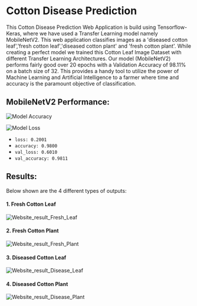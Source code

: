 
# Cotton Disease Prediction
This Cotton Disease Prediction Web Application is build using Tensorflow-Keras, where we have used a Transfer Learning model namely MobileNetV2. This web application classifies images as a 'diseased cotton leaf','fresh cotton leaf','diseased cotton plant' and 'fresh cotton plant'. While creating a perfect model we trained this Cotton Leaf Image Dataset with different Transfer Learning Architectures. Our model (MobileNetV2) performs fairly good over 20 epochs with a Validation Accuracy of 98.11% on a batch size of 32. This provides a handy tool to utilize the power of Machine Learning and Artificial Intelligence to a farmer where time and accuracy is the paramount objective of classification.

## MobileNetV2 Performance:
![Model Accuracy](https://user-images.githubusercontent.com/68768741/133898604-613ad808-f817-48b4-8170-b713ee16680f.png)

![Model Loss](https://user-images.githubusercontent.com/68768741/133898603-41bd41f3-1021-423a-8b64-d3e3977b41a4.png)

- `loss: 0.2001`
- `accuracy: 0.9800`
- `val_loss: 0.6010` 
- `val_accuracy: 0.9811`

## Results:
Below shown are the 4 different types of outputs:

#### 1. Fresh Cotton Leaf
![Website_result_Fresh_Leaf](https://user-images.githubusercontent.com/68768741/133902318-71fe5aee-fb84-449a-8fd3-d613478e1265.PNG)

#### 2. Fresh Cotton Plant
![Website_result_Fresh_Plant](https://user-images.githubusercontent.com/68768741/133902340-3182d5d5-0610-41fa-b722-e126f511f600.PNG)

#### 3. Diseased Cotton Leaf
![Website_result_Disease_Leaf](https://user-images.githubusercontent.com/68768741/133902361-05c723d0-635f-4702-8a43-2c4f2bc3c896.PNG)

#### 4. Diseased Cotton Plant
![Website_result_Disease_Plant](https://user-images.githubusercontent.com/68768741/133902247-6bc95e3b-dadd-4033-8b6d-bda77ed13e2d.PNG)
